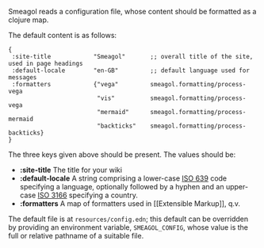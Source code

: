 Smeagol reads a configuration file, whose content should be formatted as a clojure map.

The default content is as follows:

    {
     :site-title            "Smeagol"       ;; overall title of the site, used in page headings
     :default-locale        "en-GB"         ;; default language used for messages
     :formatters            {"vega"         smeagol.formatting/process-vega
                             "vis"          smeagol.formatting/process-vega
                             "mermaid"      smeagol.formatting/process-mermaid
                             "backticks"    smeagol.formatting/process-backticks}
    }

The three keys given above should be present. The values should be:

* **:site-title** The title for your wiki
* **:default-locale** A string comprising a lower-case [ISO 639](https://en.wikipedia.org/wiki/ISO_639) code specifying a language, optionally followed by a hyphen and an upper-case [ISO 3166](https://en.wikipedia.org/wiki/ISO_3166) specifying a country.
* **:formatters** A map of formatters used in [[Extensible Markup]], q.v.

The default file is at `resources/config.edn`; this default can be overridden by providing an environment variable, `SMEAGOL_CONFIG`, whose value is the full or relative pathname of a suitable file.
